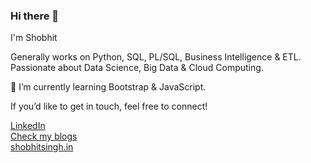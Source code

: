 ### Hi there 👋

I'm Shobhit

Generally works on Python, SQL, PL/SQL, Business Intelligence & ETL. Passionate about Data Science, Big Data & Cloud Computing.<br>

🌱 I’m currently learning Bootstrap & JavaScript.

If you’d like to get in touch, feel free to connect!

[LinkedIn](https://www.linkedin.com/in/shobhitsinghIN)
<br>
[Check my blogs](https://bigdataenthusiast.wordpress.com/)
<br>
[shobhitsingh.in](https://www.shobhitsingh.in/)<br>
<!--
**shobhit-singh/shobhit-singh** is a ✨ _special_ ✨ repository because its `README.md` (this file) appears on your GitHub profile.

Here are some ideas to get you started:

- 🔭 I’m currently working on ...
- 🌱 I’m currently learning ...
- 👯 I’m looking to collaborate on ...
- 🤔 I’m looking for help with ...
- 💬 Ask me about ...
- 📫 How to reach me: ...
- 😄 Pronouns: ...
- ⚡ Fun fact: ...
-->

